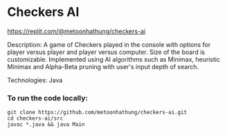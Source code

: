 # Checkers AI

https://replit.com/@metoonhathung/checkers-ai

Description: A game of Checkers played in the console with options for player versus player and player versus computer. Size of the board is customizable. Implemented using AI algorithms such as Minimax, heuristic Minimax and Alpha-Beta pruning with user's input depth of search.

Technologies: Java

### To run the code locally:

```
git clone https://github.com/metoonhathung/checkers-ai.git
cd checkers-ai/src
javac *.java && java Main
```
